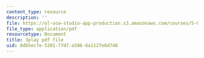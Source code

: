 ```yaml
---
content_type: resource
description: ''
file: https://ol-ocw-studio-app-production.s3.amazonaws.com/courses/5-07sc-biological-chemistry-i-fall-2013/8db5ec7e520177d7a5066a112fe6d740_4BwB43Smu7o.pdf
file_type: application/pdf
resourcetype: Document
title: 3play pdf file
uid: 8db5ec7e-5201-77d7-a506-6a112fe6d740
---
```

